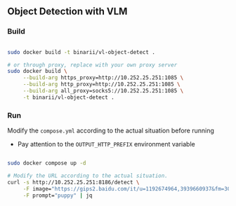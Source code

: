## Object Detection with VLM

### Build
```bash

sudo docker build -t binarii/vl-object-detect .

# or through proxy, replace with your own proxy server
sudo docker build \
     --build-arg https_proxy=http://10.252.25.251:1085 \
     --build-arg http_proxy=http://10.252.25.251:1085 \
     --build-arg all_proxy=socks5://10.252.25.251:1085 \
     -t binarii/vl-object-detect .

```

### Run

Modify the `compose.yml` according to the actual situation before running

- Pay attention to the `OUTPUT_HTTP_PREFIX` environment variable

```bash

sudo docker compose up -d

# Modify the URL according to the actual situation.
curl -s http://10.252.25.251:8186/detect \
     -F image="https://gips2.baidu.com/it/u=1192674964,3939660937&fm=3028&app=3028&f=JPEG&fmt=auto?w=1280&h=960" \
     -F prompt="puppy" | jq

```
